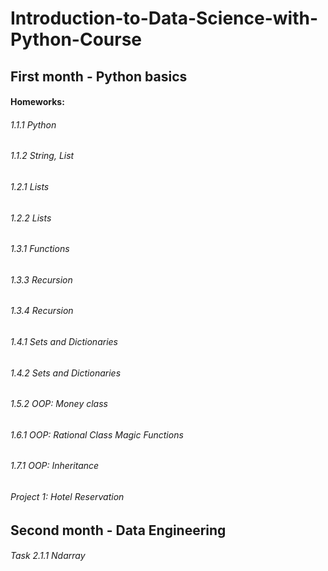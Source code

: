 # Introduction-to-Data-Science-with-Python-Course
## First month - Python basics
  #### Homeworks:
###### 1.1.1 Python
###### 1.1.2 String, List
###### 1.2.1 Lists
###### 1.2.2 Lists
###### 1.3.1 Functions
###### 1.3.3 Recursion
###### 1.3.4 Recursion
###### 1.4.1 Sets and Dictionaries
###### 1.4.2 Sets and Dictionaries
###### 1.5.2 OOP: Money class
###### 1.6.1 OOP: Rational Class Magic Functions
###### 1.7.1 OOP: Inheritance
###### Project 1: Hotel Reservation

## Second month - Data Engineering
###### Task 2.1.1 Ndarray